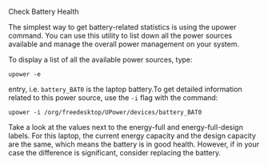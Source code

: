 Check Battery Health

The simplest way to get battery-related statistics is using the upower command. You can use this utility to list down all the power sources available and manage the overall power management on your system.

To display a list of all the available power sources, type:

```
upower -e
```

entry, i.e. `battery_BAT0` is the laptop battery.To get detailed information related to this power source, use the `-i` flag with the command:

```
upower -i /org/freedesktop/UPower/devices/battery_BAT0
```

Take a look at the values next to the energy-full and energy-full-design labels. For this laptop, the current energy capacity and the design capacity are the same, which means the battery is in good health. However, if in your case the difference is significant, consider replacing the battery.